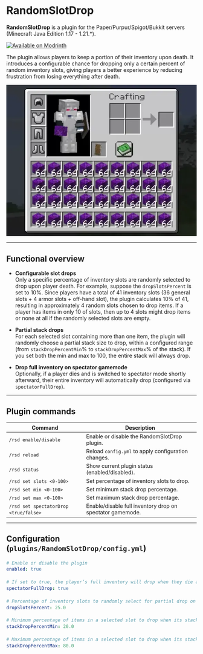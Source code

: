 # RandomSlotDrop
**RandomSlotDrop** is a plugin for the Paper/Purpur/Spigot/Bukkit servers (Minecraft Java Edition 1.17 - 1.21.*).  

[![Available on Modrinth](https://cdn.jsdelivr.net/npm/@intergrav/devins-badges@3/assets/cozy/available/modrinth_vector.svg)](https://modrinth.com/plugin/nexuscoreteams)

The plugin allows players to keep a portion of their inventory upon death. It introduces a configurable chance for dropping only a certain percent of random inventory slots, giving players a better experience by reducing frustration from losing everything after death.

![Plugin showcase](https://github.com/nikorr0/RandomSlotDrop/blob/main/screenshots/RandomSlotDrop_plugin_showcase.webp)

---

## Functional overview

* **Configurable slot drops**<br>
Only a specific percentage of inventory slots are randomly selected to drop upon player death.
For example, suppose the `dropSlotsPercent` is set to 10%. Since players have a total of 41 inventory slots (36 general slots + 4 armor slots + off-hand slot), the plugin calculates 10% of 41, resulting in approximately 4 random slots chosen to drop items. If a player has items in only 10 of slots, then up to 4 slots might drop items or none at all if the randomly selected slots are empty.

* **Partial stack drops**<br>
For each selected slot containing more than one item, the plugin will randomly choose a partial stack size to drop, within a configured range (from `stackDropPercentMin`% to `stackDropPercentMax`% of the stack). If you set both the min and max to 100, the entire stack will always drop.

* **Drop full inventory on spectator gamemode**<br>
Optionally, if a player dies and is switched to spectator mode shortly afterward, their entire inventory will automatically drop (configured via `spectatorFullDrop`).

---

## Plugin commands

| Command | Description |
|---------|-------------|
| `/rsd enable/disable` | Enable or disable the RandomSlotDrop plugin. |
| `/rsd reload` | Reload `config.yml` to apply configuration changes.|
| `/rsd status` | Show current plugin status (enabled/disabled). |
| `/rsd set slots <0-100>` | Set percentage of inventory slots to drop. |
| `/rsd set min <0-100>` | Set minimum stack drop percentage. |
| `/rsd set max <0-100>` | Set maximum stack drop percentage. |
| `/rsd set spectatorDrop <true/false>` | Enable/disable full inventory drop on spectator gamemode. |

---

## Configuration (`plugins/RandomSlotDrop/config.yml`)

```yml
# Enable or disable the plugin
enabled: true

# If set to true, the player’s full inventory will drop when they die and their gamemode is Spectator.
spectatorFullDrop: true

# Percentage of inventory slots to randomly select for partial drop on death.
dropSlotsPercent: 25.0

# Minimum percentage of items in a selected slot to drop when its stack size > 1.
stackDropPercentMin: 20.0

# Maximum percentage of items in a selected slot to drop when its stack size > 1.
stackDropPercentMax: 80.0
```
